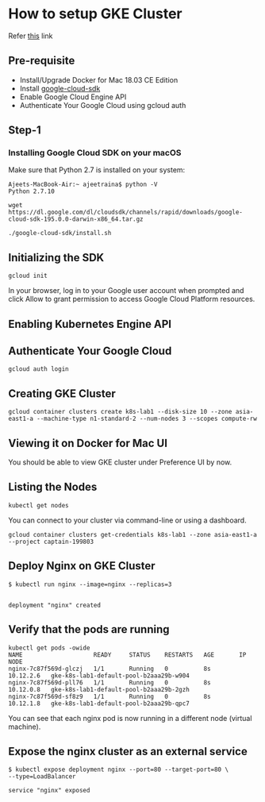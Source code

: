 # How to setup GKE Cluster

Refer [this](https://collabnix.com/bootstrapping-kubernetes-cluster-using-docker-for-mac-18-03-0-ce-edition/) link

## Pre-requisite

- Install/Upgrade Docker for Mac 18.03 CE Edition
- Install [google-cloud-sdk](https://cloud.google.com/sdk/docs/quickstart-macos)
- Enable Google Cloud Engine API
- Authenticate Your Google Cloud using gcloud auth

## Step-1

### Installing Google Cloud SDK on your macOS

Make sure that Python 2.7 is installed on your system:

```
Ajeets-MacBook-Air:~ ajeetraina$ python -V
Python 2.7.10
```

```
wget https://dl.google.com/dl/cloudsdk/channels/rapid/downloads/google-cloud-sdk-195.0.0-darwin-x86_64.tar.gz
```

```
./google-cloud-sdk/install.sh
```

## Initializing the SDK

```
gcloud init
```

In your browser, log in to your Google user account when prompted and click Allow to grant permission to access Google Cloud Platform resources.

## Enabling Kubernetes Engine API

## Authenticate Your Google Cloud

```
gcloud auth login
```

## Creating GKE Cluster

```
gcloud container clusters create k8s-lab1 --disk-size 10 --zone asia-east1-a --machine-type n1-standard-2 --num-nodes 3 --scopes compute-rw
```

## Viewing it on Docker for Mac UI

You should be able to view GKE cluster under Preference UI by now.

## Listing the Nodes

```
kubectl get nodes
```

You can connect to your cluster via command-line or using a dashboard.

```
gcloud container clusters get-credentials k8s-lab1 --zone asia-east1-a --project captain-199803
```

## Deploy Nginx on GKE Cluster

```
$ kubectl run nginx --image=nginx --replicas=3


deployment "nginx" created
```

## Verify that the pods are running

```
kubectl get pods -owide
NAME                    READY     STATUS    RESTARTS   AGE       IP          NODE
nginx-7c87f569d-glczj   1/1       Running   0          8s        10.12.2.6   gke-k8s-lab1-default-pool-b2aaa29b-w904
nginx-7c87f569d-pll76   1/1       Running   0          8s        10.12.0.8   gke-k8s-lab1-default-pool-b2aaa29b-2gzh
nginx-7c87f569d-sf8z9   1/1       Running   0          8s        10.12.1.8   gke-k8s-lab1-default-pool-b2aaa29b-qpc7
```

You can see that each nginx pod is now running in a different node (virtual machine).

## Expose the nginx cluster as an external service

```
$ kubectl expose deployment nginx --port=80 --target-port=80 \
--type=LoadBalancer

service "nginx" exposed
```
